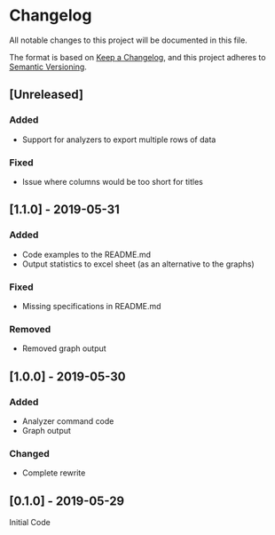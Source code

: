 # Changelog

All notable changes to this project will be documented in this file.

The format is based on [Keep a Changelog](https://keepachangelog.com/en/1.0.0/),
and this project adheres to [Semantic Versioning](https://semver.org/spec/v2.0.0.html).

## [Unreleased]

### Added

- Support for analyzers to export multiple rows of data

### Fixed

- Issue where columns would be too short for titles

## [1.1.0] - 2019-05-31

### Added

- Code examples to the README.md
- Output statistics to excel sheet (as an alternative to the graphs)

### Fixed

- Missing specifications in README.md

### Removed

- Removed graph output

## [1.0.0] - 2019-05-30

### Added

- Analyzer command code
- Graph output

### Changed

- Complete rewrite

## [0.1.0] - 2019-05-29

Initial Code
